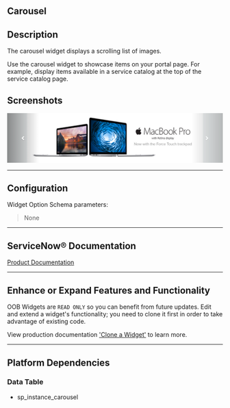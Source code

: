 ##  Carousel

## Description

The carousel widget displays a scrolling list of images.

Use the carousel widget to showcase items on your portal page. For example, display items available in a service catalog at the top of the service catalog page.

## Screenshots
![alt text](../images/WidgetCarousel.png "Widget Carousel")

---
## Configuration

Widget Option Schema parameters:
> None
---
## ServiceNow® Documentation

[Product Documentation](https://docs.servicenow.com/search?q=Carousel) 

---
## Enhance or Expand Features and Functionality

OOB Widgets are `READ ONLY` so you can benefit from future updates. Edit and extend a widget's functionality; you need to clone it first in order to take advantage of existing code.

View production documentation ['Clone a Widget'](https://docs.servicenow.com/search?q=Clone+a+Widget) to learn more.


---
## Platform Dependencies

### Data Table
* sp_instance_carousel
